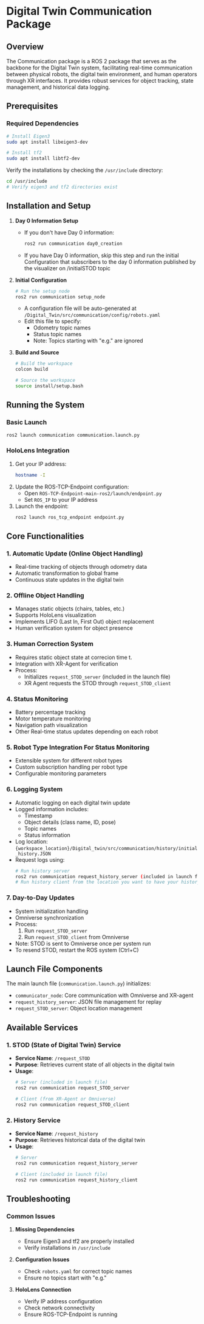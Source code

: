 # Digital Twin Communication Package

## Overview
The Communication package is a ROS 2 package that serves as the backbone for the Digital Twin system, facilitating real-time communication between physical robots, the digital twin environment, and human operators through XR interfaces. It provides robust services for object tracking, state management, and historical data logging.

## Prerequisites

### Required Dependencies
```bash
# Install Eigen3
sudo apt install libeigen3-dev

# Install tf2
sudo apt install libtf2-dev
```

Verify the installations by checking the `/usr/include` directory:
```bash
cd /usr/include
# Verify eigen3 and tf2 directories exist
```

## Installation and Setup

1. **Day 0 Information Setup**
   - If you don't have Day 0 information:
     ```bash
     ros2 run communication day0_creation
     ```
   - If you have Day 0 information, skip this step and run the initial Configuration that subscribers to the day 0 information published by the visualizer on /initialSTOD topic

2. **Initial Configuration**
   ```bash
   # Run the setup node
   ros2 run communication setup_node
   ```
   - A configuration file will be auto-generated at `/Digital_Twin/src/communication/config/robots.yaml`
   - Edit this file to specify:
     - Odometry topic names
     - Status topic names
     - Note: Topics starting with "e.g." are ignored

3. **Build and Source**
   ```bash
   # Build the workspace
   colcon build

   # Source the workspace
   source install/setup.bash
   ```

## Running the System

### Basic Launch
```bash
ros2 launch communication communication.launch.py
```

### HoloLens Integration
1. Get your IP address:
   ```bash
   hostname -I
   ```
2. Update the ROS-TCP-Endpoint configuration:
   - Open `ROS-TCP-Endpoint-main-ros2/launch/endpoint.py`
   - Set `ROS_IP` to your IP address
3. Launch the endpoint:
   ```bash
   ros2 launch ros_tcp_endpoint endpoint.py
   ```

## Core Functionalities

### 1. Automatic Update (Online Object Handling)
- Real-time tracking of objects through odometry data
- Automatic transformation to global frame
- Continuous state updates in the digital twin

### 2. Offline Object Handling
- Manages static objects (chairs, tables, etc.)
- Supports HoloLens visualization
- Implements LIFO (Last In, First Out) object replacement
- Human verification system for object presence

### 3. Human Correction System
- Requires static object state at correcion time t.
- Integration with XR-Agent for verification
- Process:
  - Initializes `request_STOD_server` (included in the launch file)
  - XR Agent requests the STOD through `request_STOD_client`

### 4. Status Monitoring
- Battery percentage tracking
- Motor temperature monitoring
- Navigation path visualization
- Other Real-time status updates depending on each robot

### 5. Robot Type Integration For Status Monitoring
- Extensible system for different robot types
- Custom subscription handling per robot type
- Configurable monitoring parameters

### 6. Logging System
- Automatic logging on each digital twin update
- Logged information includes:
  - Timestamp
  - Object details (class name, ID, pose)
  - Topic names
  - Status information
- Log location: `{workspace_location}/Digital_twin/src/communication/history/initial_history.JSON`
- Request logs using:
  ```bash
  # Run history server
  ros2 run communication request_history_server (included in launch file)
  # Run history client from the location you want to have your history log in using:

  ```

### 7. Day-to-Day Updates
- System initialization handling
- Omniverse synchronization
- Process:
  1. Run `request_STOD_server`
  2. Run `request_STOD_client` from Omniverse
- Note: STOD is sent to Omniverse once per system run
- To resend STOD, restart the ROS system (Ctrl+C)

## Launch File Components

The main launch file (`communication.launch.py`) initializes:
- `communicator_node`: Core communication with Omniverse and XR-agent
- `request_history_server`: JSON file management for replay
- `request_STOD_server`: Object location management

## Available Services

### 1. STOD (State of Digital Twin) Service
- **Service Name**: `/request_STOD`
- **Purpose**: Retrieves current state of all objects in the digital twin
- **Usage**:
  ```bash
  # Server (included in launch file)
  ros2 run communication request_STOD_server
  
  # Client (from XR-Agent or Omniverse)
  ros2 run communication request_STOD_client
  ```

### 2. History Service
- **Service Name**: `/request_history`
- **Purpose**: Retrieves historical data of the digital twin
- **Usage**:
  ```bash
  # Server
  ros2 run communication request_history_server
  
  # Client (included in launch file)
  ros2 run communication request_history_client
  ```

## Troubleshooting

### Common Issues
1. **Missing Dependencies**
   - Ensure Eigen3 and tf2 are properly installed
   - Verify installations in `/usr/include`

2. **Configuration Issues**
   - Check `robots.yaml` for correct topic names
   - Ensure no topics start with "e.g."

3. **HoloLens Connection**
   - Verify IP address configuration
   - Check network connectivity
   - Ensure ROS-TCP-Endpoint is running

